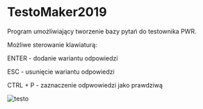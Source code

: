 # TestoMaker2019
Program umożliwiający tworzenie bazy pytań do testownika PWR.

Możliwe sterowanie klawiaturą:

ENTER - dodanie wariantu odpowiedzi

ESC - usunięcie wariantu odpowiedzi

CTRL + P - zaznaczenie odpwowiedzi jako prawdziwą

![testo](https://user-images.githubusercontent.com/52631916/72626755-87174100-394b-11ea-8d89-526eb8fb34a4.PNG)

